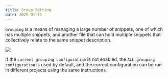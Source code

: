 ```yaml
---
title: Group Setting
date: 2020-01-11
---
```


`Grouping` is a means of managing a large number of snippets, one of which has multiple snippets, and another file that can hold multiple snippets that collectively relate to the same snippet description.

![](https://gitee.com/xudaolong/codeexpander-oss/raw/master/i/group-ui.png)

If the `current grouping configuration` is not enabled, the `ALL grouping configuration` is used by default, and the correct configuration can be run in different projects using the same instructions.
